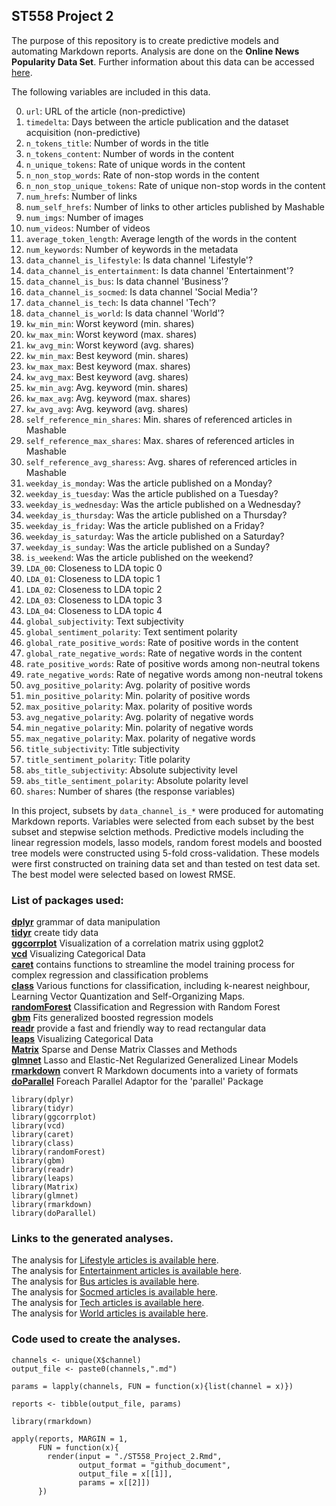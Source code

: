 ## ST558 Project 2  

The purpose of this repository is to create predictive models and automating Markdown reports. Analysis are done on the **Online News Popularity Data Set**. Further information about this data can be accessed [here](https://archive.ics.uci.edu/ml/datasets/Online+News+Popularity).   

The following variables are included in this data.  
 
0. `url`: URL of the article (non-predictive)   
1. `timedelta`: Days between the article publication and the dataset acquisition (non-predictive)   
2. `n_tokens_title`: Number of words in the title   
3. `n_tokens_content`: Number of words in the content   
4. `n_unique_tokens`: Rate of unique words in the content   
5. `n_non_stop_words`: Rate of non-stop words in the content   
6. `n_non_stop_unique_tokens`: Rate of unique non-stop words in the content   
7. `num_hrefs`: Number of links   
8. `num_self_hrefs`: Number of links to other articles published by Mashable   
9. `num_imgs`: Number of images   
10. `num_videos`: Number of videos   
11. `average_token_length`: Average length of the words in the content   
12. `num_keywords`: Number of keywords in the metadata   
13. `data_channel_is_lifestyle`: Is data channel 'Lifestyle'?   
14. `data_channel_is_entertainment`: Is data channel 'Entertainment'?   
15. `data_channel_is_bus`: Is data channel 'Business'?   
16. `data_channel_is_socmed`: Is data channel 'Social Media'?   
17. `data_channel_is_tech`: Is data channel 'Tech'?   
18. `data_channel_is_world`: Is data channel 'World'?   
19. `kw_min_min`: Worst keyword (min. shares)   
20. `kw_max_min`: Worst keyword (max. shares)   
21. `kw_avg_min`: Worst keyword (avg. shares)   
22. `kw_min_max`: Best keyword (min. shares)   
23. `kw_max_max`: Best keyword (max. shares)   
24. `kw_avg_max`: Best keyword (avg. shares)   
25. `kw_min_avg`: Avg. keyword (min. shares)   
26. `kw_max_avg`: Avg. keyword (max. shares)   
27. `kw_avg_avg`: Avg. keyword (avg. shares)   
28. `self_reference_min_shares`: Min. shares of referenced articles in Mashable   
29. `self_reference_max_shares`: Max. shares of referenced articles in Mashable   
30. `self_reference_avg_sharess`: Avg. shares of referenced articles in Mashable   
31. `weekday_is_monday`: Was the article published on a Monday?   
32. `weekday_is_tuesday`: Was the article published on a Tuesday?   
33. `weekday_is_wednesday`: Was the article published on a Wednesday?   
34. `weekday_is_thursday`: Was the article published on a Thursday?   
35. `weekday_is_friday`: Was the article published on a Friday?   
36. `weekday_is_saturday`: Was the article published on a Saturday?   
37. `weekday_is_sunday`: Was the article published on a Sunday?   
38. `is_weekend`: Was the article published on the weekend?   
39. `LDA_00`: Closeness to LDA topic 0   
40. `LDA_01`: Closeness to LDA topic 1   
41. `LDA_02`: Closeness to LDA topic 2   
42. `LDA_03`: Closeness to LDA topic 3   
43. `LDA_04`: Closeness to LDA topic 4   
44. `global_subjectivity`: Text subjectivity   
45. `global_sentiment_polarity`: Text sentiment polarity   
46. `global_rate_positive_words`: Rate of positive words in the content   
47. `global_rate_negative_words`: Rate of negative words in the content   
48. `rate_positive_words`: Rate of positive words among non-neutral tokens   
49. `rate_negative_words`: Rate of negative words among non-neutral tokens   
50. `avg_positive_polarity`: Avg. polarity of positive words   
51. `min_positive_polarity`: Min. polarity of positive words   
52. `max_positive_polarity`: Max. polarity of positive words   
53. `avg_negative_polarity`: Avg. polarity of negative words   
54. `min_negative_polarity`: Min. polarity of negative words   
55. `max_negative_polarity`: Max. polarity of negative words   
56. `title_subjectivity`: Title subjectivity   
57. `title_sentiment_polarity`: Title polarity   
58. `abs_title_subjectivity`: Absolute subjectivity level   
59. `abs_title_sentiment_polarity`: Absolute polarity level   
60. `shares`: Number of shares (the response variables)   

In this project, subsets by `data_channel_is_*` were produced for automating Markdown reports. Variables were selected from each subset by the best subset and stepwise selction methods. Predictive models including the linear regression models, lasso models, random forest models and boosted tree models were constructed using 5-fold cross-validation. These models were first constructed on training data set and than tested on test data set. The best model were selected based on lowest RMSE.   

### List of packages used:      

[__dplyr__](https://dplyr.tidyverse.org/) grammar of data manipulation  
[__tidyr__](https://tidyr.tidyverse.org/)  create tidy data  
[__ggcorrplot__](https://cran.r-project.org/web/packages/ggcorrplot/readme/README.html) Visualization of a correlation matrix using ggplot2  
[__vcd__](https://cran.r-project.org/web/packages/vcd/index.html) Visualizing Categorical Data  
[__caret__](https://cran.r-project.org/web/packages/caret/vignettes/caret.html) contains functions to streamline the model training process for complex regression and classification problems  
[__class__](https://cran.r-project.org/web/packages/class/index.html) Various functions for classification, including k-nearest neighbour, Learning Vector Quantization and Self-Organizing Maps.  
[__randomForest__](https://www.rdocumentation.org/packages/randomForest/versions/4.6-14/topics/randomForest) Classification and Regression with Random Forest  
[__gbm__](https://www.rdocumentation.org/packages/gbm/versions/2.1.8/topics/gbm)  Fits generalized boosted regression models  
[__readr__](https://readr.tidyverse.org/) provide a fast and friendly way to read rectangular data  
[__leaps__](https://www.rdocumentation.org/packages/leaps/versions/3.1/topics/leaps) Visualizing Categorical Data  
[__Matrix__](https://cran.r-project.org/web/packages/Matrix/index.html) Sparse and Dense Matrix Classes and Methods  
[__glmnet__](https://cran.r-project.org/web/packages/glmnet/index.html) Lasso and Elastic-Net Regularized Generalized Linear Models  
[__rmarkdown__](https://www.rdocumentation.org/packages/rmarkdown/versions/1.7) convert R Markdown documents into a variety of formats  
[__doParallel__](https://cran.r-project.org/web/packages/doParallel/index.html) Foreach Parallel Adaptor for the 'parallel' Package  

```{r packages}
library(dplyr)
library(tidyr)
library(ggcorrplot)
library(vcd)
library(caret)
library(class)
library(randomForest)
library(gbm)
library(readr)
library(leaps)
library(Matrix)
library(glmnet)
library(rmarkdown)
library(doParallel)
```

### Links to the generated analyses.  

The analysis for [Lifestyle articles is available here](data_channel_is_lifestyle.html).  
The analysis for [Entertainment articles is available here](data_channel_is_entertainment.html).  
The analysis for [Bus articles is available here](data_channel_is_bus.html).  
The analysis for [Socmed articles is available here](data_channel_is_socmed.html).  
The analysis for [Tech articles is available here](data_channel_is_tech.html).  
The analysis for [World articles is available here](data_channel_is_world.html).  

### Code used to create the analyses.

```{r, eval = FALSE}
channels <- unique(X$channel)
output_file <- paste0(channels,".md")

params = lapply(channels, FUN = function(x){list(channel = x)})

reports <- tibble(output_file, params)

library(rmarkdown)

apply(reports, MARGIN = 1,
      FUN = function(x){
        render(input = "./ST558_Project_2.Rmd",
               output_format = "github_document", 
               output_file = x[[1]], 
               params = x[[2]])
      })
```
